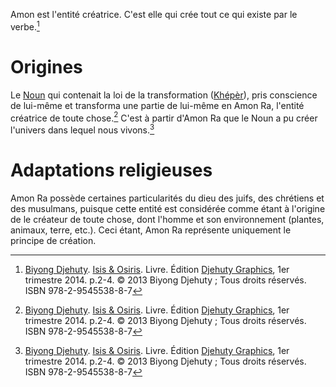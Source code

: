 <!-- TITLE: Amon Ra -->
<!-- SUBTITLE: Présentation d'Amon Ra -->

Amon est l'entité créatrice. C'est elle qui crée tout ce qui existe par le verbe.[^1]

# Origines
Le [Noun](/spiritualite/concept/afrique/nord-est/kmt/noun) qui contenait la loi de la transformation ([Khépèr](/spiritualite/concept/afrique/nord-est/kmt/kheper)), pris conscience de lui-même et transforma une partie de lui-même en Amon Ra, l'entité créatrice de toute chose.[^1]
C'est à partir d'Amon Ra que le Noun a pu créer l'univers dans lequel nous vivons.[^1]

# Adaptations religieuses
Amon Ra possède certaines particularités du dieu des juifs, des chrétiens et des musulmans, puisque cette entité est considérée comme étant à l'origine de le créateur de toute chose, dont l'homme et son environnement (plantes, animaux, terre, etc.).
Ceci étant, Amon Ra représente uniquement le principe de création.


[^1]: [Biyong Djehuty](/personnalite/homme/ecrivain/afrique/ouest/pays/cameroun/djehuty-biyong). [Isis & Osiris](/ouvrage/kemty/isis-et-osiris). Livre. Édition [Djehuty Graphics](/organisme/djehuty-graphics), 1er trimestre 2014. p.2-4. © 2013 Biyong Djehuty ; Tous droits réservés. ISBN 978-2-9545538-8-7